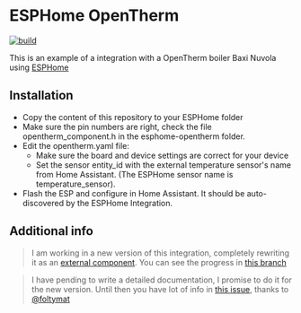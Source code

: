 # ESPHome OpenTherm

[![build](https://github.com/rsciriano/ESPHome-OpenTherm/actions/workflows/build.yml/badge.svg)](https://github.com/rsciriano/ESPHome-OpenTherm/actions/workflows/build.yml)

This is an example of a integration with a OpenTherm boiler Baxi Nuvola using [ESPHome](https://esphome.io/) 

## Installation
- Copy the content of this repository to your ESPHome folder
- Make sure the pin numbers are right, check the file opentherm_component.h in the esphome-opentherm folder.
- Edit the opentherm.yaml file:
    - Make sure the board and device settings are correct for your device
    - Set the sensor entity_id with the external temperature sensor's name from Home Assistant. (The ESPHome sensor name is temperature_sensor).
- Flash the ESP and configure in Home Assistant. It should be auto-discovered by the ESPHome Integration.

## Additional info

> I am working in a new version of this integration, completely rewriting it as an [external component](https://esphome.io/components/external_components.html). You can see the progress in [this branch](https://github.com/rsciriano/ESPHome-OpenTherm/tree/external-component)

> I have pending to write a detailed documentation, I promise to do it for the new version. Until then you have lot of info in [this issue](https://github.com/rsciriano/ESPHome-OpenTherm/issues/37#issuecomment-1288779030), thanks to [@foltymat](https://github.com/foltymat)
